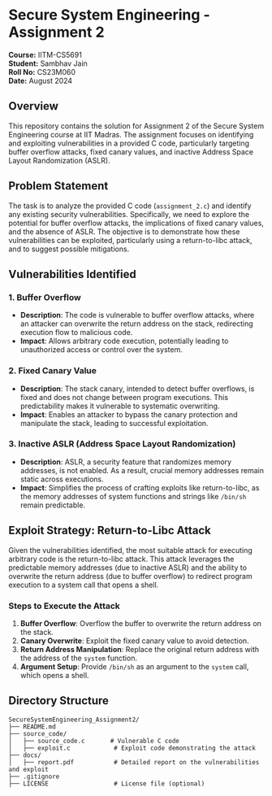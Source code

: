 # Secure System Engineering - Assignment 2

**Course:** IITM-CS5691  
**Student:** Sambhav Jain  
**Roll No:** CS23M060  
**Date:** August 2024

## Overview

This repository contains the solution for Assignment 2 of the Secure System Engineering course at IIT Madras. The assignment focuses on identifying and exploiting vulnerabilities in a provided C code, particularly targeting buffer overflow attacks, fixed canary values, and inactive Address Space Layout Randomization (ASLR).

## Problem Statement

The task is to analyze the provided C code (`assignment_2.c`) and identify any existing security vulnerabilities. Specifically, we need to explore the potential for buffer overflow attacks, the implications of fixed canary values, and the absence of ASLR. The objective is to demonstrate how these vulnerabilities can be exploited, particularly using a return-to-libc attack, and to suggest possible mitigations.

## Vulnerabilities Identified

### 1. Buffer Overflow
- **Description**: The code is vulnerable to buffer overflow attacks, where an attacker can overwrite the return address on the stack, redirecting execution flow to malicious code.
- **Impact**: Allows arbitrary code execution, potentially leading to unauthorized access or control over the system.

### 2. Fixed Canary Value
- **Description**: The stack canary, intended to detect buffer overflows, is fixed and does not change between program executions. This predictability makes it vulnerable to systematic overwriting.
- **Impact**: Enables an attacker to bypass the canary protection and manipulate the stack, leading to successful exploitation.

### 3. Inactive ASLR (Address Space Layout Randomization)
- **Description**: ASLR, a security feature that randomizes memory addresses, is not enabled. As a result, crucial memory addresses remain static across executions.
- **Impact**: Simplifies the process of crafting exploits like return-to-libc, as the memory addresses of system functions and strings like `/bin/sh` remain predictable.

## Exploit Strategy: Return-to-Libc Attack

Given the vulnerabilities identified, the most suitable attack for executing arbitrary code is the return-to-libc attack. This attack leverages the predictable memory addresses (due to inactive ASLR) and the ability to overwrite the return address (due to buffer overflow) to redirect program execution to a system call that opens a shell.

### Steps to Execute the Attack

1. **Buffer Overflow**: Overflow the buffer to overwrite the return address on the stack.
2. **Canary Overwrite**: Exploit the fixed canary value to avoid detection.
3. **Return Address Manipulation**: Replace the original return address with the address of the `system` function.
4. **Argument Setup**: Provide `/bin/sh` as an argument to the `system` call, which opens a shell.

## Directory Structure

```plaintext
SecureSystemEngineering_Assignment2/
├── README.md
├── source_code/
│   ├── source_code.c       # Vulnerable C code
│   ├── exploit.c            # Exploit code demonstrating the attack
├── docs/
│   ├── report.pdf           # Detailed report on the vulnerabilities and exploit
├── .gitignore
├── LICENSE                  # License file (optional)

